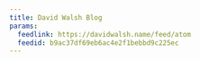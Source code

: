 ```yaml
---
title: David Walsh Blog
params:
  feedlink: https://davidwalsh.name/feed/atom
  feedid: b9ac37df69eb6ac4e2f1bebbd9c225ec
---
```

